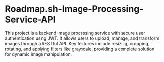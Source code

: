 # Roadmap.sh-Image-Processing-Service-API
This project is a backend image processing service with secure user authentication using JWT. It allows users to upload, manage, and transform images through a RESTful API. Key features include resizing, cropping, rotating, and applying filters like grayscale, providing a complete solution for dynamic image manipulation.
